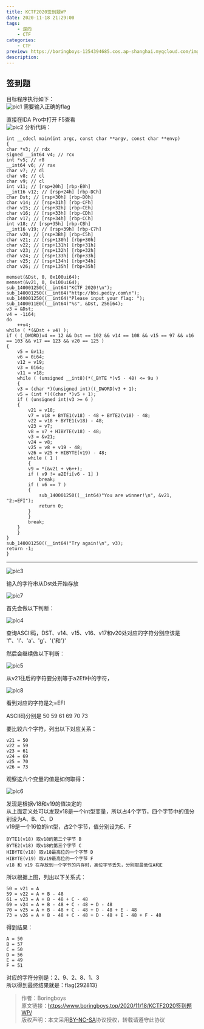 ```yaml
---
title: KCTF2020签到题WP
date: 2020-11-18 21:29:00
tags:
    - 逆向
    - CTF
categories:
	- CTF
preview: https://boringboys-1254394685.cos.ap-shanghai.myqcloud.com/img/52pojie.jpg
description: 
---
```


## 签到题

<!--more-->

目标程序执行如下：  
![pic1](https://boringboys-1254394685.cos.ap-shanghai.myqcloud.com/img/KCTF2020-CheckIn-WP/pic1.png)
需要输入正确的flag  

直接在IDA Pro中打开 F5查看  
![pic2](https://boringboys-1254394685.cos.ap-shanghai.myqcloud.com/img/KCTF2020-CheckIn-WP/pic2.png)
分析代码：  

    int __cdecl main(int argc, const char **argv, const char **envp)
    {
    char *v3; // rdx
    signed __int64 v4; // rcx
    int *v5; // r8
    __int64 v6; // rax
    char v7; // dl
    char v8; // cl
    char v9; // cl
    int v11; // [rsp+20h] [rbp-E0h]
    __int16 v12; // [rsp+24h] [rbp-DCh]
    char Dst; // [rsp+30h] [rbp-D0h]
    char v14; // [rsp+31h] [rbp-CFh]
    char v15; // [rsp+32h] [rbp-CEh]
    char v16; // [rsp+33h] [rbp-CDh]
    char v17; // [rsp+34h] [rbp-CCh]
    int v18; // [rsp+35h] [rbp-CBh]
    __int16 v19; // [rsp+39h] [rbp-C7h]
    char v20; // [rsp+3Bh] [rbp-C5h]
    char v21; // [rsp+130h] [rbp+30h]
    char v22; // [rsp+131h] [rbp+31h]
    char v23; // [rsp+132h] [rbp+32h]
    char v24; // [rsp+133h] [rbp+33h]
    char v25; // [rsp+134h] [rbp+34h]
    char v26; // [rsp+135h] [rbp+35h]

    memset(&Dst, 0, 0x100ui64);
    memset(&v21, 0, 0x100ui64);
    sub_140001250((__int64)"KCTF 2020!\n");
    sub_140001250((__int64)"http://bbs.pediy.com\n");
    sub_140001250((__int64)"Please input your flag: ");
    sub_1400011E0((__int64)"%s", &Dst, 256i64);
    v3 = &Dst;
    v4 = -1i64;
    do
        ++v4;
    while ( *(&Dst + v4) );
    if ( (_DWORD)v4 == 12 && Dst == 102 && v14 == 108 && v15 == 97 && v16 == 103 && v17 == 123 && v20 == 125 )
    {
        v5 = &v11;
        v6 = 0i64;
        v12 = v19;
        v3 = 0i64;
        v11 = v18;
        while ( (unsigned __int8)(*(_BYTE *)v5 - 48) <= 9u )
        {
        v3 = (char *)(unsigned int)((_DWORD)v3 + 1);
        v5 = (int *)((char *)v5 + 1);
        if ( (unsigned int)v3 >= 6 )
        {
            v21 = v18;
            v7 = v18 + BYTE1(v18) - 48 + BYTE2(v18) - 48;
            v22 = v18 + BYTE1(v18) - 48;
            v23 = v7;
            v8 = v7 + HIBYTE(v18) - 48;
            v3 = &v21;
            v24 = v8;
            v25 = v8 + v19 - 48;
            v26 = v25 + HIBYTE(v19) - 48;
            while ( 1 )
            {
            v9 = *(&v21 + v6++);
            if ( v9 != a2Efi[v6 - 1] )
                break;
            if ( v6 == 7 )
            {
                sub_140001250((__int64)"You are winner!\n", &v21, "2;=EFI");
                return 0;
            }
            }
            break;
        }
        }
    }
    sub_140001250((__int64)"Try again!\n", v3);
    return -1;
    }

---
![pic3](https://boringboys-1254394685.cos.ap-shanghai.myqcloud.com/img/KCTF2020-CheckIn-WP/pic3.png)  

输入的字符串从Dst处开始存放  

![pic7](https://boringboys-1254394685.cos.ap-shanghai.myqcloud.com/img/KCTF2020-CheckIn-WP/pic7.png)  

首先会做以下判断：  

![pic4](https://boringboys-1254394685.cos.ap-shanghai.myqcloud.com/img/KCTF2020-CheckIn-WP/pic4.png)  

查询ASCII码，DST、v14、v15、v16、v17和v20处对应的字符分别应该是
'f'、'l'、'a'、'g'、'{'和'}'  

然后会继续做以下判断：  

![pic5](https://boringboys-1254394685.cos.ap-shanghai.myqcloud.com/img/KCTF2020-CheckIn-WP/pic5.png)  

从v21往后的字符要分别等于a2Efi中的字符，

![pic8](https://boringboys-1254394685.cos.ap-shanghai.myqcloud.com/img/KCTF2020-CheckIn-WP/pic8.png)  

看到对应的字符是2;=EFI  

ASCII码分别是 50 59 61 69 70 73  

要比较六个字符，列出以下对应关系：  

    v21 = 50  
    v22 = 59  
    v23 = 61  
    v24 = 69  
    v25 = 70  
    v26 = 73  

观察这六个变量的值是如何取得：  

![pic6](https://boringboys-1254394685.cos.ap-shanghai.myqcloud.com/img/KCTF2020-CheckIn-WP/pic6.png)  

发现是根据v18和v19的值决定的  
从上面定义处可以发现v18是一个int型变量，所以占4个字节，四个字节中的值分别设为A、B、C、D  
v19是一个16位的int型，占2个字节，值分别设为E、F  

    BYTE1(v18) 取v18的第二个字节 B
    BYTE2(v18) 取v18的第三个字节 C
    HIBYTE(v18) 取v18最高位的一个字节 D
    HIBYTE(v19) 取v19最高位的一个字节 F
    v18 和 v19 在存放到一个字节的内存时，高位字节丢失，分别取最低位A和E

所以根据上图，列出以下关系式：  

    50 = v21 = A  
    59 = v22 = A + B - 48  
    61 = v23 = A + B - 48 + C - 48   
    69 = v24 = A + B - 48 + C - 48 + D - 48  
    70 = v25 = A + B - 48 + C - 48 + D - 48 + E - 48  
    73 = v26 = A + B - 48 + C - 48 + D - 48 + E - 48 + F - 48  

得到结果：

    A = 50  
    B = 57
    C = 50
    D = 56
    E = 49
    F = 51

对应的字符分别是：2、9、2、8、1、3  
所以得到最终结果就是：flag{292813}

>作者：Boringboys  
>原文链接：https://www.boringboys.top/2020/11/18/KCTF2020签到题WP/  
>版权声明：本文采用[BY-NC-SA](https://creativecommons.org/licenses/by-nc-sa/4.0/)协议授权，转载请遵守此协议